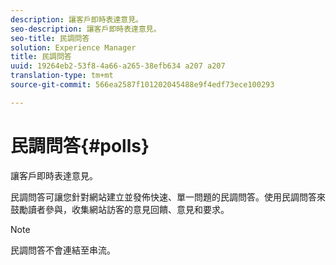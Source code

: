 ```yaml
---
description: 讓客戶即時表達意見。
seo-description: 讓客戶即時表達意見。
seo-title: 民調問答
solution: Experience Manager
title: 民調問答
uuid: 19264eb2-53f8-4a66-a265-38efb634 a207 a207
translation-type: tm+mt
source-git-commit: 566ea2587f101202045488e9f4edf73ece100293

---
```



# 民調問答{#polls}

讓客戶即時表達意見。

民調問答可讓您針對網站建立並發佈快速、單一問題的民調問答。使用民調問答來鼓勵讀者參與，收集網站訪客的意見回饋、意見和要求。

>[!NOTE]
>
>民調問答不會連結至串流。

